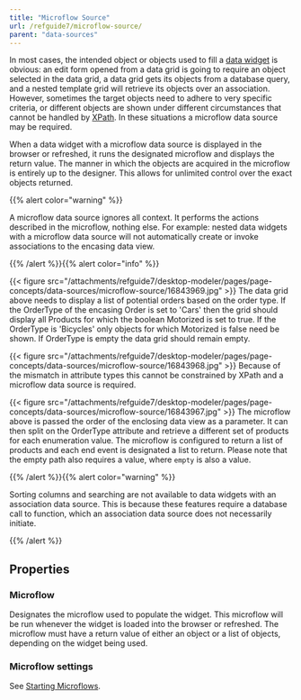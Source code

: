 ```yaml
---
title: "Microflow Source"
url: /refguide7/microflow-source/
parent: "data-sources"
---
```



In most cases, the intended object or objects used to fill a [data widget](/refguide7/data-widgets/) is obvious: an edit form opened from a data grid is going to require an object selected in the data grid, a data grid gets its objects from a database query, and a nested template grid will retrieve its objects over an association. However, sometimes the target objects need to adhere to very specific criteria, or different objects are shown under different circumstances that cannot be handled by [XPath](/refguide7/xpath-constraints/). In these situations a microflow data source may be required.

When a data widget with a microflow data source is displayed in the browser or refreshed, it runs the designated microflow and displays the return value. The manner in which the objects are acquired in the microflow is entirely up to the designer. This allows for unlimited control over the exact objects returned.

{{% alert color="warning" %}}

A microflow data source ignores all context. It performs the actions described in the microflow, nothing else. For example: nested data widgets with a microflow data source will not automatically create or invoke associations to the encasing data view.

{{% /alert %}}{{% alert color="info" %}}

{{< figure src="/attachments/refguide7/desktop-modeler/pages/page-concepts/data-sources/microflow-source/16843969.jpg" >}}
The data grid above needs to display a list of potential orders based on the order type. If the OrderType of the encasing Order is set to 'Cars' then the grid should display all Products for which the boolean Motorized is set to true. If the OrderType is 'Bicycles' only objects for which Motorized is false need be shown. If OrderType is empty the data grid should remain empty.

{{< figure src="/attachments/refguide7/desktop-modeler/pages/page-concepts/data-sources/microflow-source/16843968.jpg" >}}
Because of the mismatch in attribute types this cannot be constrained by XPath and a microflow data source is required.

{{< figure src="/attachments/refguide7/desktop-modeler/pages/page-concepts/data-sources/microflow-source/16843967.jpg" >}}
The microflow above is passed the order of the enclosing data view as a parameter. It can then split on the OrderType attribute and retrieve a different set of products for each enumeration value. The microflow is configured to return a list of products and each end event is designated a list to return. Please note that the empty path also requires a value, where `empty` is also a value.

{{% /alert %}}{{% alert color="warning" %}}

Sorting columns and searching are not available to data widgets with an association data source. This is because these features require a database call to function, which an association data source does not necessarily initiate.

{{% /alert %}}

## Properties

### Microflow

Designates the microflow used to populate the widget. This microflow will be run whenever the widget is loaded into the browser or refreshed. The microflow must have a return value of either an object or a list of objects, depending on the widget being used.

### Microflow settings

See [Starting Microflows](/refguide7/starting-microflows/).
